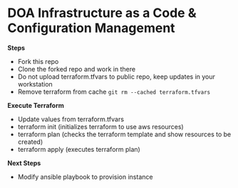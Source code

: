 # DOA Infrastructure as a Code & Configuration Management

**Steps**
* Fork this repo
* Clone the forked repo and work in there
* Do not upload terraform.tfvars to public repo, keep updates in your workstation
* Remove terraform from cache `git rm --cached terraform.tfvars`

**Execute Terraform**
* Update values from terraform.tfvars
* terraform init (initializes terraform to use aws resources)
* terraform plan (checks the terraform template and show resources to be created)
* terraform apply (executes terraform plan)

**Next Steps**
* Modify ansible playbook to provision instance